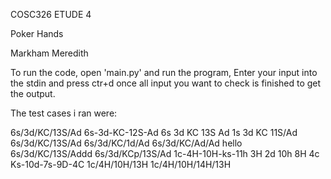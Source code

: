 COSC326 ETUDE 4

Poker Hands

Markham Meredith


To run the code, open 'main.py' and run the program, Enter your input into the stdin and press ctr+d once all input you want to check is finished to get the output.

The test cases i ran were:

6s/3d/KC/13S/Ad
6s-3d-KC-12S-Ad
6s 3d KC 13S Ad
1s 3d KC 11S/Ad
6s/3d/KC/13S/Ad
6s/3d/KC/1d/Ad
6s/3d/KC/Ad/Ad 
hello
6s/3d/KC/13S/Addd
6s/3d/KCp/13S/Ad
1c-4H-10H-ks-11h
3H 2d 10h 8H 4c
Ks-10d-7s-9D-4C
1c/4H/10H/13H
1c/4H/10H/14H/13H
